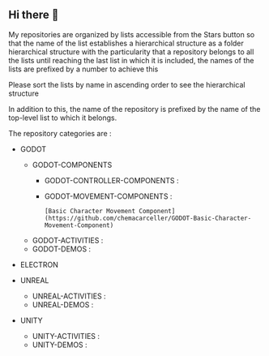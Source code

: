 ## Hi there 👋

<!--
**chemacarceller/chemacarceller** is a ✨ _special_ ✨ repository because its `README.md` (this file) appears on your GitHub profile.

Here are some ideas to get you started:

- 🔭 I’m currently working on ...
- 🌱 I’m currently learning ...
- 👯 I’m looking to collaborate on ...
- 🤔 I’m looking for help with ...
- 💬 Ask me about ...
- 📫 How to reach me: ...
- 😄 Pronouns: ...
- ⚡ Fun fact: ...
-->

My repositories are organized by lists accessible from the Stars button so that the name of the list establishes a hierarchical structure as a folder hierarchical structure with the particularity that a repository belongs to all the lists until reaching the last list in which it is included, the names of the lists are prefixed by a number to achieve this

Please sort the lists by name in ascending order to see the hierarchical structure

In addition to this, the name of the repository is prefixed by the name of the top-level list to which it belongs.

The repository categories are :

* GODOT
     * GODOT-COMPONENTS
          * GODOT-CONTROLLER-COMPONENTS :
          * GODOT-MOVEMENT-COMPONENTS :
            
                [Basic Character Movement Component](https://github.com/chemacarceller/GODOT-Basic-Character-Movement-Component)
  
     * GODOT-ACTIVITIES :
     * GODOT-DEMOS :
  
* ELECTRON
  
* UNREAL
     * UNREAL-ACTIVITIES :
     * UNREAL-DEMOS :
  
* UNITY
     * UNITY-ACTIVITIES :
     * UNITY-DEMOS :
